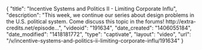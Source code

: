 {
    "title": "Incentive Systems and Politics II - Limiting Corporate Influ",
    "description": "This week, we continue our series about design problems in the U.S. political system. Come discuss this topic in the forums! http:\/\/extra-credits.net\/episode...",
    "videoid": "191634",
    "date_created": "1406055184",
    "date_modified": "1418181772",
    "type": "captivate",
    "layout": "video",
    "url": "\/v\/incentive-systems-and-politics-ii-limiting-corporate-influ\/191634"
}